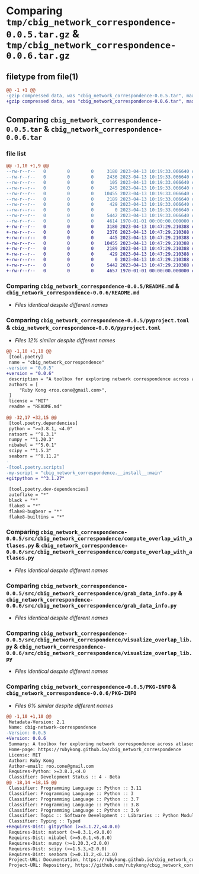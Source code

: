 # Comparing `tmp/cbig_network_correspondence-0.0.5.tar.gz` & `tmp/cbig_network_correspondence-0.0.6.tar.gz`

## filetype from file(1)

```diff
@@ -1 +1 @@
-gzip compressed data, was "cbig_network_correspondence-0.0.5.tar", max compression
+gzip compressed data, was "cbig_network_correspondence-0.0.6.tar", max compression
```

## Comparing `cbig_network_correspondence-0.0.5.tar` & `cbig_network_correspondence-0.0.6.tar`

### file list

```diff
@@ -1,10 +1,9 @@
--rw-r--r--   0        0        0     3180 2023-04-13 10:19:33.066640 cbig_network_correspondence-0.0.5/README.md
--rw-r--r--   0        0        0     2436 2023-04-13 10:19:33.066640 cbig_network_correspondence-0.0.5/pyproject.toml
--rw-r--r--   0        0        0      105 2023-04-13 10:19:33.066640 cbig_network_correspondence-0.0.5/src/cbig_network_correspondence/__init__.py
--rw-r--r--   0        0        0      245 2023-04-13 10:19:33.066640 cbig_network_correspondence-0.0.5/src/cbig_network_correspondence/__install__.py
--rw-r--r--   0        0        0    10455 2023-04-13 10:19:33.066640 cbig_network_correspondence-0.0.5/src/cbig_network_correspondence/compute_overlap_with_atlases.py
--rw-r--r--   0        0        0     2189 2023-04-13 10:19:33.066640 cbig_network_correspondence-0.0.5/src/cbig_network_correspondence/grab_data_info.py
--rw-r--r--   0        0        0      429 2023-04-13 10:19:33.066640 cbig_network_correspondence-0.0.5/src/cbig_network_correspondence/load_example.py
--rw-r--r--   0        0        0        0 2023-04-13 10:19:33.066640 cbig_network_correspondence-0.0.5/src/cbig_network_correspondence/py.typed
--rw-r--r--   0        0        0     5442 2023-04-13 10:19:33.066640 cbig_network_correspondence-0.0.5/src/cbig_network_correspondence/visualize_overlap_lib.py
--rw-r--r--   0        0        0     4614 1970-01-01 00:00:00.000000 cbig_network_correspondence-0.0.5/PKG-INFO
+-rw-r--r--   0        0        0     3180 2023-04-13 10:47:29.210388 cbig_network_correspondence-0.0.6/README.md
+-rw-r--r--   0        0        0     2376 2023-04-13 10:47:29.210388 cbig_network_correspondence-0.0.6/pyproject.toml
+-rw-r--r--   0        0        0      445 2023-04-13 10:47:29.210388 cbig_network_correspondence-0.0.6/src/cbig_network_correspondence/__init__.py
+-rw-r--r--   0        0        0    10455 2023-04-13 10:47:29.210388 cbig_network_correspondence-0.0.6/src/cbig_network_correspondence/compute_overlap_with_atlases.py
+-rw-r--r--   0        0        0     2189 2023-04-13 10:47:29.210388 cbig_network_correspondence-0.0.6/src/cbig_network_correspondence/grab_data_info.py
+-rw-r--r--   0        0        0      429 2023-04-13 10:47:29.210388 cbig_network_correspondence-0.0.6/src/cbig_network_correspondence/load_example.py
+-rw-r--r--   0        0        0        0 2023-04-13 10:47:29.210388 cbig_network_correspondence-0.0.6/src/cbig_network_correspondence/py.typed
+-rw-r--r--   0        0        0     5442 2023-04-13 10:47:29.210388 cbig_network_correspondence-0.0.6/src/cbig_network_correspondence/visualize_overlap_lib.py
+-rw-r--r--   0        0        0     4657 1970-01-01 00:00:00.000000 cbig_network_correspondence-0.0.6/PKG-INFO
```

### Comparing `cbig_network_correspondence-0.0.5/README.md` & `cbig_network_correspondence-0.0.6/README.md`

 * *Files identical despite different names*

### Comparing `cbig_network_correspondence-0.0.5/pyproject.toml` & `cbig_network_correspondence-0.0.6/pyproject.toml`

 * *Files 12% similar despite different names*

```diff
@@ -1,10 +1,10 @@
 [tool.poetry]
 name = "cbig_network_correspondence"
-version = "0.0.5"
+version = "0.0.6"
 description = "A toolbox for exploring network correspondence across atlases"
 authors = [
     "Ruby Kong <roo.cone@gmail.com>",
 ]
 license = "MIT"
 readme = "README.md"
 
@@ -32,17 +32,15 @@
 [tool.poetry.dependencies]
 python = ">=3.8.1, <4.0"
 natsort = "^8.3.1"
 numpy = "^1.20.3"
 nibabel = "^5.0.1"
 scipy = "^1.5.3"
 seaborn = "^0.11.2"
-
-[tool.poetry.scripts]
-my-script = "cbig_network_correspondence.__install__:main"
+gitpython = "^3.1.27"
 
 [tool.poetry.dev-dependencies]
 autoflake = "*"
 black = "*"
 flake8 = "*"
 flake8-bugbear = "*"
 flake8-builtins = "*"
```

### Comparing `cbig_network_correspondence-0.0.5/src/cbig_network_correspondence/compute_overlap_with_atlases.py` & `cbig_network_correspondence-0.0.6/src/cbig_network_correspondence/compute_overlap_with_atlases.py`

 * *Files identical despite different names*

### Comparing `cbig_network_correspondence-0.0.5/src/cbig_network_correspondence/grab_data_info.py` & `cbig_network_correspondence-0.0.6/src/cbig_network_correspondence/grab_data_info.py`

 * *Files identical despite different names*

### Comparing `cbig_network_correspondence-0.0.5/src/cbig_network_correspondence/visualize_overlap_lib.py` & `cbig_network_correspondence-0.0.6/src/cbig_network_correspondence/visualize_overlap_lib.py`

 * *Files identical despite different names*

### Comparing `cbig_network_correspondence-0.0.5/PKG-INFO` & `cbig_network_correspondence-0.0.6/PKG-INFO`

 * *Files 6% similar despite different names*

```diff
@@ -1,10 +1,10 @@
 Metadata-Version: 2.1
 Name: cbig-network-correspondence
-Version: 0.0.5
+Version: 0.0.6
 Summary: A toolbox for exploring network correspondence across atlases
 Home-page: https://rubykong.github.io/cbig_network_correspondence
 License: MIT
 Author: Ruby Kong
 Author-email: roo.cone@gmail.com
 Requires-Python: >=3.8.1,<4.0
 Classifier: Development Status :: 4 - Beta
@@ -18,14 +18,15 @@
 Classifier: Programming Language :: Python :: 3.11
 Classifier: Programming Language :: Python :: 3
 Classifier: Programming Language :: Python :: 3.7
 Classifier: Programming Language :: Python :: 3.8
 Classifier: Programming Language :: Python :: 3.9
 Classifier: Topic :: Software Development :: Libraries :: Python Modules
 Classifier: Typing :: Typed
+Requires-Dist: gitpython (>=3.1.27,<4.0.0)
 Requires-Dist: natsort (>=8.3.1,<9.0.0)
 Requires-Dist: nibabel (>=5.0.1,<6.0.0)
 Requires-Dist: numpy (>=1.20.3,<2.0.0)
 Requires-Dist: scipy (>=1.5.3,<2.0.0)
 Requires-Dist: seaborn (>=0.11.2,<0.12.0)
 Project-URL: Documentation, https://rubykong.github.io/cbig_network_correspondence
 Project-URL: Repository, https://github.com/rubykong/cbig_network_correspondence
```

